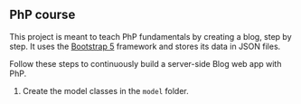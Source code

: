 ## PhP course

This project is meant to teach PhP fundamentals by creating a blog, step by step. It uses the [Bootstrap 5](https://getbootstrap.com/docs/5.2/getting-started/introduction/) framework and stores its data in JSON files.

Follow these steps to continuously build a server-side Blog web app with PhP.

1. Create the model classes in the `model` folder.